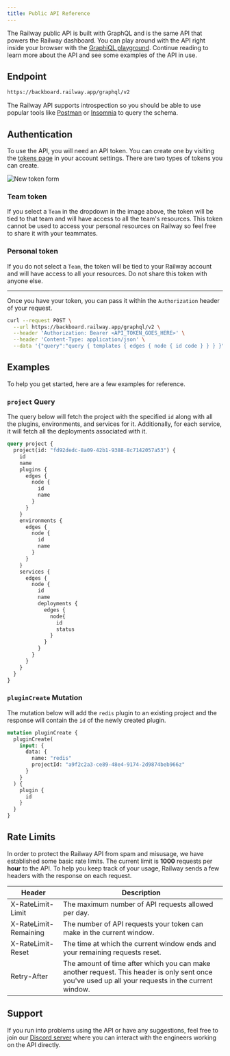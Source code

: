 ```yaml
---
title: Public API Reference
---
```


<PriorityBoardingBanner />

The Railway public API is built with GraphQL and is the same API that powers the Railway dashboard. You can play around with the API right inside your browser with the [GraphiQL playground](https://railway.app/graphiql). Continue reading to learn more about the API and see some examples of the API in use.

## Endpoint

```bash
https://backboard.railway.app/graphql/v2
```

The Railway API supports introspection so you should be able to use popular tools like [Postman](https://www.postman.com/) or [Insomnia](https://insomnia.rest/) to query the schema.

## Authentication

To use the API, you will need an API token. You can create one by visiting the [tokens page](https://railway.app/account/tokens) in your account settings. There are two types of tokens you can create.

<Image src="https://res.cloudinary.com/railway/image/upload/v1667386744/docs/new-token-form_rhrbw8.png"
alt="New token form"
layout="responsive"
width={1618 } height={378} quality={80} />

### Team token

If you select a `Team` in the dropdown in the image above, the token will be tied to that team and will have access to all the team's resources. This token cannot be used to access your personal resources on Railway so feel free to share it with your teammates.

### Personal token

If you do not select a `Team`, the token will be tied to your Railway account and will have access to all your resources. Do not share this token with anyone else.

---

Once you have your token, you can pass it within the `Authorization` header of your request.

```bash
curl --request POST \
  --url https://backboard.railway.app/graphql/v2 \
  --header 'Authorization: Bearer <API_TOKEN_GOES_HERE>' \
  --header 'Content-Type: application/json' \
  --data '{"query":"query { templates { edges { node { id code } } } }"}'
```

## Examples

To help you get started, here are a few examples for reference.

### `project` Query

The query below will fetch the project with the specified `id` along with all the plugins, environments, and services for it. Additionally, for each service, it will fetch all the deployments associated with it.

```graphql
query project {
  project(id: "fd92dedc-8a09-42b1-9388-8c7142057a53") {
    id
    name
    plugins {
      edges {
        node {
          id
          name
        }
      }
    }
    environments {
      edges {
        node {
          id
          name
        }
      }
    }
    services {
      edges {
        node {
          id
          name
          deployments {
            edges {
              node{
                id
              	status
              }
            }
          }
        }
      }
    }
  }
}
```

### `pluginCreate` Mutation

The mutation below will add the `redis` plugin to an existing project and the response will contain the `id` of the newly created plugin.

```graphql
mutation pluginCreate {
  pluginCreate(
    input: {
      data: {
        name: "redis"
        projectId: "a9f2c2a3-ce89-48e4-9174-2d9874beb966z"
      }
    }
  ) {
    plugin {
      id
    }
  }
}
```

## Rate Limits

In order to protect the Railway API from spam and misusage, we have established some basic rate limits. The current limit is **1000** requests per **hour** to the API. To help you keep track of your usage, Railway sends a few headers with the response on each request.

| Header                | Description                                                                                                                                        |
| --------------------- | -------------------------------------------------------------------------------------------------------------------------------------------------- |
| X-RateLimit-Limit     | The maximum number of API requests allowed per day.                                                                                                |
| X-RateLimit-Remaining | The number of API requests your token can make in the current window.                                                                              |
| X-RateLimit-Reset     | The time at which the current window ends and your remaining requests reset.                                                                       |
| Retry-After           | The amount of time after which you can make another request. This header is only sent once you've used up all your requests in the current window. |

## Support

If you run into problems using the API or have any suggestions, feel free to join our [Discord server](https://discord.gg/railway) where you can interact with the engineers working on the API directly.

